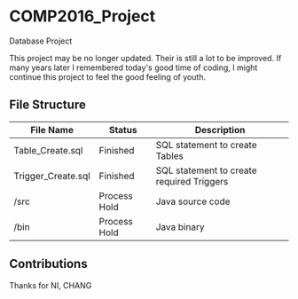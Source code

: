 # COMP2016_Project
Database Project

This project may be no longer updated. Their is still a lot to be improved. If many years later I remembered today's good time of coding, I might continue this project to  feel the good feeling of youth.

## File Structure

|File Name|Status|Description|
|---|---|---|
|Table_Create.sql|Finished|SQL statement to create Tables|
|Trigger_Create.sql|Finished|SQL statement to create required Triggers|
|/src|Process Hold|Java source code|
|/bin|Process Hold|Java binary|

## Contributions
Thanks for NI, CHANG
